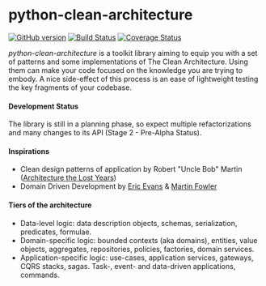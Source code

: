 # python-clean-architecture
[![GitHub version](https://badge.fury.io/gh/pcah%2Fpython-clean-architecture.svg)](https://badge.fury.io/gh/pcah%2Fpython-clean-architecture) [![Build Status](https://travis-ci.org/pcah/python-clean-architecture.svg?branch=master)](https://travis-ci.org/pcah/python-clean-architecture) [![Coverage Status](https://coveralls.io/repos/github/pcah/python-clean-architecture/badge.svg?branch=master)](https://coveralls.io/github/pcah/python-clean-architecture?branch=master)

*python-clean-architecture* is a toolkit library aiming to equip you with a set of patterns and some implementations of The Clean Architecture. Using them can make your code focused on the knowledge you are trying to embody. A nice side-effect of this process is an ease of lightweight testing the key fragments of your codebase.

#### Development Status

The library is still in a planning phase, so expect multiple refactorizations and many changes to its API (Stage 2 - Pre-Alpha Status).

#### Inspirations

* Clean design patterns of application by Robert "Uncle Bob" Martin ([Architecture the Lost Years](http://www.youtube.com/watch?v=WpkDN78P884))
* Domain Driven Development by [Eric Evans](http://dddcommunity.org/book/evans_2003/) & [Martin Fowler](https://martinfowler.com/books/eaa.html)

#### Tiers of the architecture

* Data-level logic: data description objects, schemas, serialization, predicates, formulae.
* Domain-specific logic: bounded contexts (aka domains), entities, value objects, aggregates, repositories, policies, factories, domain services.
* Application-specific logic: use-cases, application services, gateways, CQRS stacks, sagas. Task-, event- and data-driven applications, commands.
